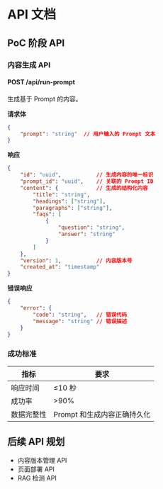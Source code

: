 # API 文档

## PoC 阶段 API

### 内容生成 API

#### POST /api/run-prompt

生成基于 Prompt 的内容。

**请求体**
```json
{
    "prompt": "string"  // 用户输入的 Prompt 文本
}
```

**响应**
```json
{
    "id": "uuid",           // 生成内容的唯一标识
    "prompt_id": "uuid",    // 关联的 Prompt ID
    "content": {            // 生成的结构化内容
        "title": "string",
        "headings": ["string"],
        "paragraphs": ["string"],
        "faqs": [
            {
                "question": "string",
                "answer": "string"
            }
        ]
    },
    "version": 1,           // 内容版本号
    "created_at": "timestamp"
}
```

**错误响应**
```json
{
    "error": {
        "code": "string",   // 错误代码
        "message": "string" // 错误描述
    }
}
```

### 成功标准

| 指标 | 要求 |
|------|------|
| 响应时间 | ≤10 秒 |
| 成功率 | >90% |
| 数据完整性 | Prompt 和生成内容正确持久化 |

## 后续 API 规划
- 内容版本管理 API
- 页面部署 API
- RAG 检测 API 